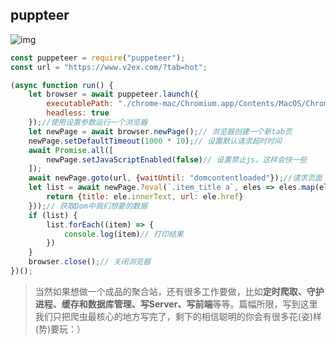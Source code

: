 ## puppteer

![img](https://p1-jj.byteimg.com/tos-cn-i-t2oaga2asx/gold-user-assets/2019/12/31/16f59e4f188d10c3~tplv-t2oaga2asx-zoom-in-crop-mark:4536:0:0:0.image)

```js
const puppeteer = require("puppeteer");
const url = "https://www.v2ex.com/?tab=hot";

(async function run() {
    let browser = await puppeteer.launch({
        executablePath: "./chrome-mac/Chromium.app/Contents/MacOS/Chromium",
        headless: true
    });//使用设置参数运行一个浏览器
    let newPage = await browser.newPage();// 浏览器创建一个新tab页
    newPage.setDefaultTimeout(1000 * 10);// 设置默认请求超时时间
    await Promise.all([
        newPage.setJavaScriptEnabled(false)// 设置禁止js，这样会快一些
    ]);
    await newPage.goto(url, {waitUntil: "domcontentloaded"});//请求页面
    let list = await newPage.?eval(`.item_title a`, eles => eles.map(ele => {
        return {title: ele.innerText, url: ele.href}
    }));// 获取Dom中我们想要的数据
    if (list) {
        list.forEach((item) => {
            console.log(item)// 打印结果
        })
    }
    browser.close();// 关闭浏览器
})();
```



> 当然如果想做一个成品的聚合站，还有很多工作要做，比如**定时爬取、守护进程、缓存和数据库管理、写Server、写前端**等等。篇幅所限，写到这里我们只把爬虫最核心的地方写完了，剩下的相信聪明的你会有很多花(姿)样(势)要玩：）